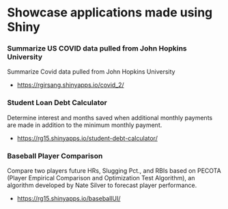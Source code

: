 # Showcase applications made using Shiny

### Summarize US COVID data pulled from John Hopkins University
Summarize Covid data pulled from John Hopkins University
* https://rgirsang.shinyapps.io/covid_2/

### Student Loan Debt Calculator

Determine interest and months saved when additional monthly payments are made in addition to the minimum monthly payment.
* https://rg15.shinyapps.io/student-debt-calculator/

### Baseball Player Comparison

Compare two players future HRs, Slugging Pct., and RBIs based on PECOTA (Player Empirical Comparison and Optimization Test Algorithm), an algorithm developed by Nate Silver to forecast player performance.
* https://rg15.shinyapps.io/baseballUI/
